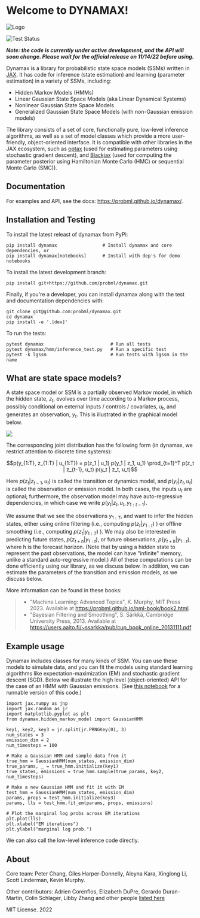 # Welcome to DYNAMAX!

![Logo](https://raw.githubusercontent.com/probml/dynamax/main/logo/logo.gif)

![Test Status](https://github.com/probml/dynamax/actions/workflows/run_tests.yml/badge.svg?branch=main)


***Note: the code is currently under active development, and the API will soon change. Please wait for the official release
on 11/14/22 before using.***

Dynamax is a library for probabilistic state space models (SSMs) written
in [JAX](https://github.com/google/jax). It has code for inference
(state estimation) and learning (parameter estimation) in a variety of
SSMs, including:

-   Hidden Markov Models (HMMs)
-   Linear Gaussian State Space Models (aka Linear Dynamical Systems)
-   Nonlinear Gaussian State Space Models
-   Generalized Gaussian State Space Models (with non-Gaussian emission
    models)

The library consists of a set of core, functionally pure, low-level
inference algorithms, as well as a set of model classes which provide a
more user-friendly, object-oriented interface. It is compatible with
other libraries in the JAX ecosystem, such as
[optax](https://github.com/deepmind/optax) (used for estimating
parameters using stochastic gradient descent), and
[Blackjax](https://github.com/blackjax-devs/blackjax) (used for
computing the parameter posterior using Hamiltonian Monte Carlo (HMC) or
sequential Monte Carlo (SMC)).

## Documentation

For examples and API, see the docs: https://probml.github.io/dynamax/.

## Installation and Testing

To install the latest releast of dynamax from PyPi:

``` {.console}
pip install dynamax                 # Install dynamax and core dependencies, or
pip install dynamax[notebooks]      # Install with dep's for demo notebooks
```

To install the latest development branch:

``` {.console}
pip install git+https://github.com/probml/dynamax.git
```

Finally, if you\'re a developer, you can install dynamax along with the
test and documentation dependencies with:

``` {.console}
git clone git@github.com:probml/dynamax.git
cd dynamax
pip install -e '.[dev]'
```

To run the tests:

``` {.console}
pytest dynamax                         # Run all tests
pytest dynamax/hmm/inference_test.py   # Run a specific test
pytest -k lgssm                        # Run tests with lgssm in the name
```

## What are state space models?

A state space model or SSM is a partially observed Markov model, in
which the hidden state, $z_t$, evolves over time according to a Markov
process, possibly conditional on external inputs / controls /
covariates, $u_t$, and generates an observation, $y_t$. This is
illustrated in the graphical model below.

![](figures/LDS-UZY.png)

The corresponding joint distribution has the following form (in dynamax,
we restrict attention to discrete time systems):

$$p(y_{1:T}, z_{1:T} | u_{1:T}) = p(z_1 | u_1) p(y_1 | z_1, u_1) \prod_{t=1}^T p(z_t | z_{t-1}, u_t) p(y_t | z_t, u_t)$$

Here $p(z_t | z_{t-1}, u_t)$ is called the transition or dynamics model,
and $p(y_t | z_{t}, u_t)$ is called the observation or emission model.
In both cases, the inputs $u_t$ are optional; furthermore, the
observation model may have auto-regressive dependencies, in which case
we write $p(y_t | z_{t}, u_t, y_{1:t-1})$.

We assume that we see the observations $y_{1:T}$, and want to infer the
hidden states, either using online filtering (i.e., computing
$p(z_t|y_{1:t})$ ) or offline smoothing (i.e., computing
$p(z_t|y_{1:T})$ ). We may also be interested in predicting future
states, $p(z_{t+h}|y_{1:t})$, or future observations,
$p(y_{t+h}|y_{1:t})$, where h is the forecast horizon. (Note that by
using a hidden state to represent the past observations, the model can
have \"infinite\" memory, unlike a standard auto-regressive model.) All
of these computations can be done efficiently using our library, as we
discuss below. In addition, we can estimate the parameters of the
transition and emission models, as we discuss below.

More information can be found in these books:

> -   \"Machine Learning: Advanced Topics\", K. Murphy, MIT Press 2023.
>     Available at <https://probml.github.io/pml-book/book2.html>.
> -   \"Bayesian Filtering and Smoothing\", S. Särkkä, Cambridge
>     University Press, 2013. Available at
>     <https://users.aalto.fi/~ssarkka/pub/cup_book_online_20131111.pdf>

## Example usage

Dynamax includes classes for many kinds of SSM. You can use these models
to simulate data, and you can fit the models using standard learning
algorithms like expectation-maximization (EM) and stochastic gradient
descent (SGD). Below we illustrate the high level (object-oriented) API
for the case of an HMM with Gaussian emissions. (See [this
notebook](https://github.com/probml/dynamax/blob/main/docs/notebooks/hmm/gaussian_hmm.ipynb)
for a runnable version of this code.)

``` {.python}
import jax.numpy as jnp
import jax.random as jr
import matplotlib.pyplot as plt
from dynamax.hidden_markov_model import GaussianHMM

key1, key2, key3 = jr.split(jr.PRNGKey(0), 3)
num_states = 3
emission_dim = 2
num_timesteps = 100

# Make a Gaussian HMM and sample data from it
true_hmm = GaussianHMM(num_states, emission_dim)
true_params, _ = true_hmm.initialize(key1)
true_states, emissions = true_hmm.sample(true_params, key2, num_timesteps)

# Make a new Gaussian HMM and fit it with EM
test_hmm = GaussianHMM(num_states, emission_dim)
params, props = test_hmm.initialize(key3)
params, lls = test_hmm.fit_em(params, props, emissions)

# Plot the marginal log probs across EM iterations
plt.plot(lls)
plt.xlabel("EM iterations")
plt.ylabel("marginal log prob.")
```

We can also call the low-level inference code directly.


## About
Core team: Peter Chang, Giles Harper-Donnelly, Aleyna Kara, Xinglong Li, Scott Linderman, Kevin Murphy.

Other contributors: Adrien Corenflos, Elizabeth DuPre, Gerardo Duran-Martin, Colin Schlager, Libby Zhang and other people [listed here](https://github.com/probml/dynamax/graphs/contributors)

MIT License. 2022
